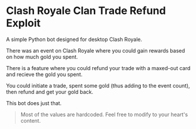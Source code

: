 Clash Royale Clan Trade Refund Exploit
======================================

A simple Python bot designed for desktop Clash Royale.

There was an event on Clash Royale where you could gain rewards based on how much gold you spent.

There is a feature where you could refund your trade with a maxed-out card and recieve the gold you spent.

You could initiate a trade, spent some gold (thus adding to the event count), then refund and get your gold back.

This bot does just that.

> Most of the values are hardcoded. Feel free to modify to your heart's content.
